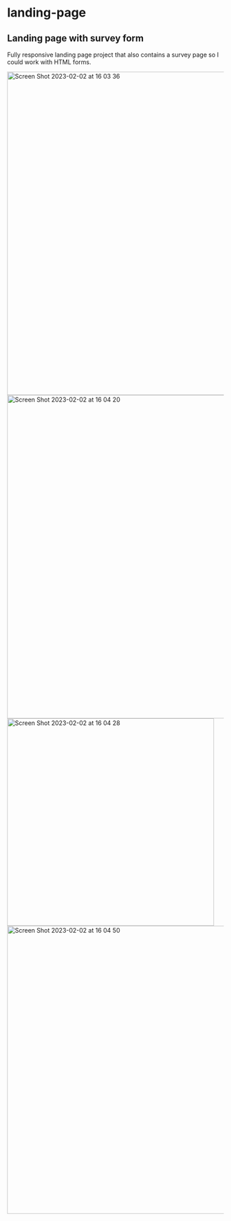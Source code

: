 # landing-page
## Landing page with survey form
Fully responsive landing page project that also contains a survey page so I could work with HTML forms.

<img width="750" alt="Screen Shot 2023-02-02 at 16 03 36" src="https://user-images.githubusercontent.com/107240729/216236951-0835a613-1ce2-45f0-b678-a76d599df7b1.png">
<img width="750" alt="Screen Shot 2023-02-02 at 16 04 20" src="https://user-images.githubusercontent.com/107240729/216236971-dbe4c00e-e960-497b-84a6-6814473a1de7.png">
<img width="481" alt="Screen Shot 2023-02-02 at 16 04 28" src="https://user-images.githubusercontent.com/107240729/216236985-506d46ee-041b-4fef-9735-4c3c4e4f38ec.png">
<img width="668" alt="Screen Shot 2023-02-02 at 16 04 50" src="https://user-images.githubusercontent.com/107240729/216236997-9ff04ea9-6e23-4c17-b73d-3598e7dcffd9.png">

